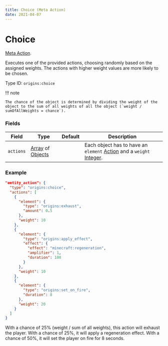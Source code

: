 ```yaml
---
title: Choice (Meta Action)
date: 2021-04-07
---
```

# Choice

[Meta Action](../meta_actions.md).

Executes one of the provided actions, choosing randomly based on the assigned weights. The actions with higher weight values are more likely to be chosen.

Type ID: `origins:choice`

!!! note

    The chance of the object is determined by dividing the weight of the object to the sum of all weights of all the object (`weight / sumOfAllWeights = chance`).

### Fields

Field  | Type | Default | Description
-------|------|---------|-------------
`actions` | [Array](../data_types/array.md) of [Objects](../data_types/object.md) | | Each object has to have an `element` [Action](../actions.md) and a `weight` [Integer](../data_types/integer.md).

### Example

```json
"entity_action": {
  "type": "origins:choice",
  "actions": [
    {
      "element": {
        "type": "origins:exhaust",
        "amount": 0.5
      },
      "weight": 10
    },
    {
      "element": {    
        "type": "origins:apply_effect",
        "effect": {
          "effect": "minecraft:regeneration",
          "amplifier": 1,
          "duration": 100
        }
      },
      "weight": 10
    },
    {
      "element": {
        "type": "origins:set_on_fire",
        "duration": 8
      },
      "weight": 20
    }
  ]
}
```

With a chance of 25% (weight / sum of all weights), this action will exhaust the player. With a chance of 25%, it will apply a regeneration effect. With a chance of 50%, it will set the player on fire for 8 seconds.
